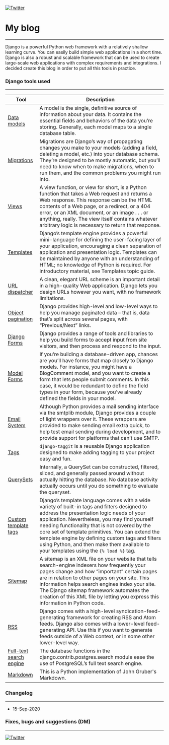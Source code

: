 [![Twitter](https://www.djangoproject.com/m/img/logos/django-logo-positive.png)](https://www.djangoproject.com/)

# My blog

---



Django is a powerful Python web framework with a relatively shallow learning curve. You can easily build simple web applications in a short time. Django is also a robust and scalable framework that can be used to create large-scale web applications with complex requirements and integrations. I decided create this blog in order to put all this tools in practice.

### Django tools used
---

| Tool | Description |
| ------ | ------ |
| [Data models](https://docs.djangoproject.com/en/3.1/topics/db/models/) | A model is the single, definitive source of information about your data. It contains the essential fields and behaviors of the data you’re storing. Generally, each model maps to a single database table. |
| [Migrations](https://docs.djangoproject.com/en/3.1/topics/migrations/) | Migrations are Django’s way of propagating changes you make to your models (adding a field, deleting a model, etc.) into your database schema. They’re designed to be mostly automatic, but you’ll need to know when to make migrations, when to run them, and the common problems you might run into. |
| [Views](https://docs.djangoproject.com/en/3.1/topics/http/views/) | A view function, or view for short, is a Python function that takes a Web request and returns a Web response. This response can be the HTML contents of a Web page, or a redirect, or a 404 error, or an XML document, or an image . . . or anything, really. The view itself contains whatever arbitrary logic is necessary to return that response. |
| [Templates](https://docs.djangoproject.com/en/3.1/ref/templates/) | Django’s template engine provides a powerful mini-language for defining the user-facing layer of your application, encouraging a clean separation of application and presentation logic. Templates can be maintained by anyone with an understanding of HTML; no knowledge of Python is required. For introductory material, see Templates topic guide. |
| [URL dispatcher](https://docs.djangoproject.com/en/3.1/topics/http/urls/) | A clean, elegant URL scheme is an important detail in a high-quality Web application. Django lets you design URLs however you want, with no framework limitations. |
| [Object pagination](https://docs.djangoproject.com/en/3.1/topics/pagination/) | Django provides high-level and low-level ways to help you manage paginated data – that is, data that’s split across several pages, with “Previous/Next” links. |
| [Django Forms](https://docs.djangoproject.com/en/3.1/topics/forms/) | Django provides a range of tools and libraries to help you build forms to accept input from site visitors, and then process and respond to the input. |
| [Model Forms](https://docs.djangoproject.com/en/3.1/topics/forms/modelforms/) | If you’re building a database-driven app, chances are you’ll have forms that map closely to Django models. For instance, you might have a BlogComment model, and you want to create a form that lets people submit comments. In this case, it would be redundant to define the field types in your form, because you’ve already defined the fields in your model. |
| [Email System](https://docs.djangoproject.com/en/3.1/topics/email/) | Although Python provides a mail sending interface via the smtplib module, Django provides a couple of light wrappers over it. These wrappers are provided to make sending email extra quick, to help test email sending during development, and to provide support for platforms that can’t use SMTP. |
| [Tags](https://django-taggit.readthedocs.io/en/latest/) | ```django-taggit``` is a reusable Django application designed to make adding tagging to your project easy and fun. |
| [QuerySets](https://docs.djangoproject.com/en/3.1/ref/models/querysets/) | Internally, a QuerySet can be constructed, filtered, sliced, and generally passed around without actually hitting the database. No database activity actually occurs until you do something to evaluate the queryset. |
| [Custom template tags](https://docs.djangoproject.com/en/3.1/howto/custom-template-tags/) | Django’s template language comes with a wide variety of built-in tags and filters designed to address the presentation logic needs of your application. Nevertheless, you may find yourself needing functionality that is not covered by the core set of template primitives. You can extend the template engine by defining custom tags and filters using Python, and then make them available to your templates using the ```{% load %}``` tag. |
| [Sitemap](https://docs.djangoproject.com/en/3.1/ref/contrib/sitemaps/) | A sitemap is an XML file on your website that tells search-engine indexers how frequently your pages change and how “important” certain pages are in relation to other pages on your site. This information helps search engines index your site. The Django sitemap framework automates the creation of this XML file by letting you express this information in Python code. |
| [RSS](https://docs.djangoproject.com/en/3.1/ref/contrib/syndication/) | Django comes with a high-level syndication-feed-generating framework for creating RSS and Atom feeds.  Django also comes with a lower-level feed-generating API. Use this if you want to generate feeds outside of a Web context, or in some other lower-level way. |
| [Full-text search engine](https://docs.djangoproject.com/en/3.1/ref/contrib/postgres/search/) | The database functions in the django.contrib.postgres.search module ease the use of PostgreSQL’s full text search engine. |
| [Markdown](https://python-markdown.github.io/install/) | This is a Python implementation of John Gruber's Markdown. |

### Changelog

---

* 15-Sep-2020

### Fixes, bugs and suggestions (DM)

---

[![Twitter](https://img.icons8.com/clouds/2x/twitter.png)](https://twitter.com/nildiert)


